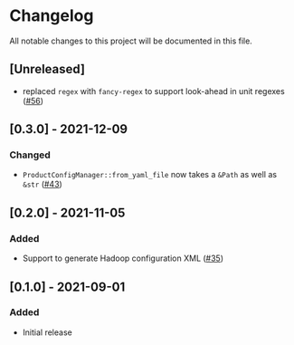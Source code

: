 # Changelog

All notable changes to this project will be documented in this file.

## [Unreleased]

- replaced `regex` with `fancy-regex` to support look-ahead in unit regexes ([#56])

[#56]: https://github.com/stackabletech/product-config/pull/56

## [0.3.0] - 2021-12-09

### Changed
- `ProductConfigManager::from_yaml_file` now takes a `&Path` as well as `&str` ([#43])

[#43]: https://github.com/stackabletech/product-config/pull/43

## [0.2.0] - 2021-11-05


### Added
- Support to generate Hadoop configuration XML ([#35])
 
[#35]: https://github.com/stackabletech/product-config/pull/35

## [0.1.0] - 2021-09-01

### Added

- Initial release
